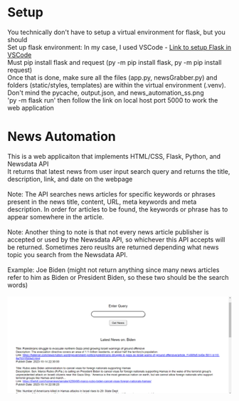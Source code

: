 # Setup
You technically don't have to setup a virtual environment for flask, but you should<br>
Set up flask environment: In my case, I used VSCode - [Link to setup Flask in VSCode](https://code.visualstudio.com/docs/python/tutorial-flask)<br>
Must pip install flask and request (py -m pip install flask, py -m pip install request)<br>
Once that is done, make sure all the files (app.py, newsGrabber.py) and folders (static/styles, templates) are within the virtual environment (.venv). Don't mind the pycache, output.json, and news_automation_ss.png<br>
'py -m flask run' then follow the link on local host port 5000 to work the web application

# News Automation
This is a web applicaiton that implements HTML/CSS, Flask, Python, and Newsdata API<br>
It returns that latest news from user input search query and returns the title, description, link, and date on the webpage<br><br>
Note: The API searches news articles for specific keywords or phrases present in the news title, content, URL, meta keywords and meta description. In order for articles to be found, the keywords or phrase has to appear somewhere in the article.<br><br>
Note: Another thing to note is that not every news article publisher is accepted or used by the Newsdata API, so whichever this API accepts will be returned. Sometimes zero reuslts are returned depending what news topic you search from the Newsdata API.<br><br>
Example: Joe Biden (might not return anything since many news articles refer to him as Biden or President Biden, so these two should be the search words)<br><br>
![alt text](https://github.com/TheMadBen/news_automation/blob/main/news_automation_ss.png)

